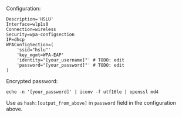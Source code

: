 Configuration:

    Description='HSLU'
    Interface=wlp1s0
    Connection=wireless
    Security=wpa-configsection
    IP=dhcp
    WPAConfigSection=(
        'ssid="hslu"'
        'key_mgmt=WPA-EAP'
        'identity="[your_username]"' # TODO: edit
        'password="[your_password]"' # TODO: edit
    )

Encrypted password:

    echo -n '[your_password]' | iconv -f utf16le | openssl md4

Use as `hash:[output_from_above]` in `password` field in the configuration above.
